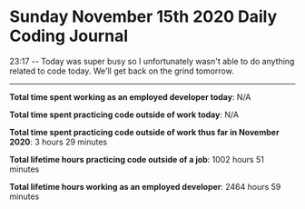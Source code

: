 # Sunday November 15th 2020 Daily Coding Journal

23:17 -- Today was super busy so I unfortunately wasn't able to do anything related to code today. We'll get back on the grind tomorrow.

---

**Total time spent working as an employed developer today**: N/A

**Total time spent practicing code outside of work today**: N/A

**Total time spent practicing code outside of work thus far in November 2020**: 3 hours 29 minutes

**Total lifetime hours practicing code outside of a job**: 1002 hours 51 minutes

**Total lifetime hours working as an employed developer**: 2464 hours 59 minutes

